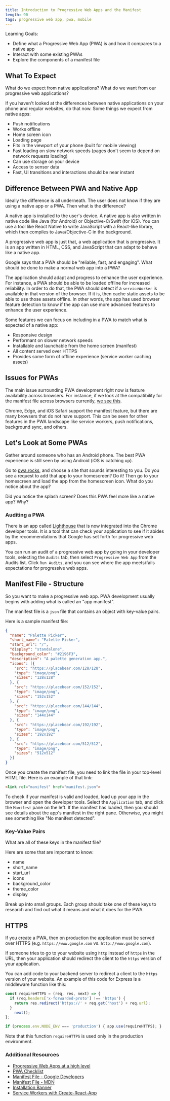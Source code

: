```yaml
---
title: Introduction to Progressive Web Apps and the Manifest
length: 90
tags: progressive web app, pwa, mobile
---
```


Learning Goals:

* Define what a Progressive Web App (PWA) is and how it compares to a native app
* Interact with some existing PWAs
* Explore the components of a manifest file

## What To Expect

What do we expect from native applications? What do we want from our progressive web applications?

If you haven't looked at the differences between native applications on your phone and regular websites, do that now. Some things we expect from native apps:

* Push notifications
* Works offline
* Home screen icon
* Loading page
* Fits in the viewport of your phone (built for mobile viewing)
* Fast loading on slow network speeds (pages don't seem to depend on network requests loading)
* Can use storage on your device
* Access to sensor data
* Fast, UI transitions and interactions should be near instant

## Difference Between PWA and Native App

Ideally the difference is all underneath. The user does not know if they are using a native app or a PWA. Then what is the difference?

A native app is installed to the user's device. A native app is also written in native code like Java (for Android) or Objective-C/Swift (for iOS). 
You can use a tool like React Native to write JavaScript with a React-like library, which then compiles to Java/Objective-C in the background.

A progressive web app is just that, a web application that is progressive. It is an app written in HTML, CSS, and JavaScript that can adapt to behave like a native app.

Google says that a PWA should be "reliable, fast, and engaging". What should be done to make a normal web app into a PWA?

The application should adapt and progress to enhance the user experience. For instance, a PWA should be able to be loaded offline for increased reliability. 
In order to do that, the PWA should detect if a `serviceWorker` is available in that version of the browser. If it is, then cache static assets to be able to use those 
assets offline. In other words, the app has used browser feature detection to know if the app can use more advanced features to enhance the user experience.

Some features we can focus on including in a PWA to match what is expected of a native app:

* Responsive design
* Performant on slower network speeds
* Installable and launchable from the home screen (manifest)
* All content served over HTTPS
* Provides some form of offline experience (service worker caching assets)

## Issues for PWAs

The main issue surrounding PWA development right now is feature availability across browsers. For instance, if we look at the compatibility for the manifest file 
across browsers currently, [we see this](https://caniuse.com/#search=manifest).

Chrome, Edge, and iOS Safari support the manifest feature, but there are many browsers that do not have support. This can be seen for other features in the PWA landscape 
like service workers, push notifications, background sync, and others.

## Let's Look at Some PWAs

Gather around someone who has an Android phone. The best PWA experience is still seen by using Android (iOS is catching up).

Go to [pwa.rocks](https://pwa.rocks/), and choose a site that sounds interesting to you. Do you see a request to add that app to your homescreen? Do it! 
Then go to your homescreen and load the app from the homescreen icon. What do you notice about the app?

Did you notice the splash screen? Does this PWA feel more like a native app? Why?

### Auditing a PWA

There is an app called [Lighthouse](https://developers.google.com/web/tools/lighthouse/) that is now integrated into the Chrome developer tools. It is a tool that can 
check your application to see if it abides by the recommendations that Google has set forth for progressive web apps.

You can run an audit of a progressive web app by going in your developer tools, selecting the `Audits` tab, then select `Progressive Web App` from the Audits list. 
Click `Run Audits`, and you can see where the app meets/fails expectations for progressive web apps.

## Manifest File - Structure

So you want to make a progressive web app. PWA development usually begins with adding what is called an "app manifest".

The manifest file is a `json` file that contains an object with key-value pairs.

Here is a sample manifest file:

```json
{
  "name": "Palette Picker",
  "short_name": "Palette Picker",
  "start_url": "/",
  "display": "standalone",
  "background_color": "#2196F3",
  "description": "A palette generation app.",
  "icons": [{
    "src": "https://placebear.com/128/128",
    "type": "image/png",
    "sizes": "128x128"
  }, {
    "src": "https://placebear.com/152/152",
    "type": "image/png",
    "sizes": "152x152"
  }, {
    "src": "https://placebear.com/144/144",
    "type": "image/png",
    "sizes": "144x144"
  }, {
    "src": "https://placebear.com/192/192",
    "type": "image/png",
    "sizes": "192x192"
  }, {
    "src": "https://placebear.com/512/512",
    "type": "image/png",
    "sizes": "512x512"
  }]
}
```

Once you create the manifest file, you need to link the file in your top-level HTML file. Here is an example of that link:

```html
<link rel="manifest" href="manifest.json">
```

To check if your manifest is valid and loaded, load up your app in the browser and open the developer tools. Select the `Application` tab, and click the 
`Manifest` pane on the left. If the manifest has loaded, then you should see details about the app's manifest in the right pane. Otherwise, you might see 
something like "No manifest detected".

### Key-Value Pairs

What are all of these keys in the manifest file?

Here are some that are important to know:

* name
* short_name
* start_url
* icons
* background_color
* theme_color
* display

Break up into small groups. Each group should take one of these keys to research and find out what it means and what it does for the PWA.

<!-- 
name - for use in the Web App Install banner
short_name - for use as the text on the user's home screen
start_url - where it should be launched when the user clicks on the launch icon, relative path (relative to location of manifest file)
icons - when a user adds your site to their home screen, you can define a set of icons for the browser to use. Also the splash screen image is drawn from the icons array
background_color - Chrome uses this color on the splash screen the instant the web app is launched and the color remains on the screen until the web app's first render
theme_color - sets the color of the toolbar (the top bar showing your battery level and other apps running, and the tint of the URL bar if you're using it)
display - control the display type and page orientation - standalone hides the browser's UI (URL bar)
 -->

## HTTPS

If you create a PWA, then on production the application must be served over HTTPS (e.g. `https://www.google.com` vs. `http://www.google.com`).

If someone tries to go to your website using `http` instead of `https` in the URL, then your application should redirect the client to the `https` version of your application.

You can add code to your backend server to redirect a client to the `https` version of your website. An example of this code for Express is a middleware function like this:

```javascript
const requireHTTPS = (req, res, next) => {
  if (req.headers['x-forwarded-proto'] !== 'https') {
    return res.redirect('https://' + req.get('host') + req.url);
  }
    next();
};

if (process.env.NODE_ENV === 'production') { app.use(requireHTTPS); }
```

Note that this function `requireHTTPS` is used only in the production environment.


### Additional Resources

* [Progressive Web Apps at a high level](https://developers.google.com/web/progressive-web-apps/)
* [PWA Checklist](https://developers.google.com/web/progressive-web-apps/checklist)
* [Manifest File - Google Developers](https://developers.google.com/web/fundamentals/web-app-manifest/)
* [Manifest File - MDN](https://developer.mozilla.org/en-US/docs/Web/Manifest)
* [Installation Banner](https://developers.google.com/web/fundamentals/app-install-banners/)
* [Service Workers with Create-React-App](https://karannagupta.com/using-custom-workbox-service-workers-with-create-react-app/)
